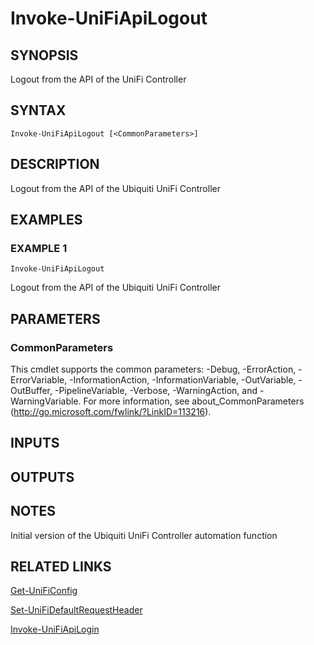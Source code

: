 ﻿---
external help file: UniFiTooling-help.xml
HelpVersion: 1.1.0
Locale: en-US
Module Guid: 7fff91a0-02eb-4df2-84d5-c7d3cd7f7a5d
Module Name: UniFiTooling
online version: https://github.com/Enatec/UniFiTooling/raw/master/docs/Invoke-UniFiApiLogout.md
schema: 2.0.0
---

# Invoke-UniFiApiLogout

## SYNOPSIS
Logout from the API of the UniFi Controller

## SYNTAX

```
Invoke-UniFiApiLogout [<CommonParameters>]
```

## DESCRIPTION
Logout from the API of the Ubiquiti UniFi Controller

## EXAMPLES

### EXAMPLE 1
```
Invoke-UniFiApiLogout
```

Logout from the API of the Ubiquiti UniFi Controller

## PARAMETERS

### CommonParameters
This cmdlet supports the common parameters: -Debug, -ErrorAction, -ErrorVariable, -InformationAction, -InformationVariable, -OutVariable, -OutBuffer, -PipelineVariable, -Verbose, -WarningAction, and -WarningVariable.
For more information, see about_CommonParameters (http://go.microsoft.com/fwlink/?LinkID=113216).

## INPUTS

## OUTPUTS

## NOTES
Initial version of the Ubiquiti UniFi Controller automation function

## RELATED LINKS

[Get-UniFiConfig]()

[Set-UniFiDefaultRequestHeader]()

[Invoke-UniFiApiLogin]()

